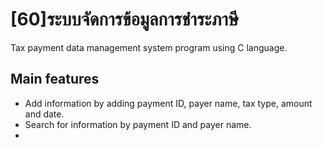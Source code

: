 # [60]ระบบจัดการข้อมูลการชำระภาษี
Tax payment data management system program using C language.

## Main features 
- Add information by adding payment ID, payer name, tax type, amount and date.
- Search for information by payment ID and payer name.
- 
